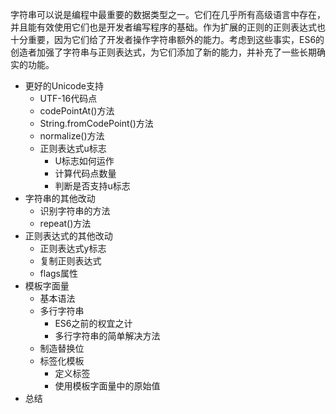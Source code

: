 字符串可以说是编程中最重要的数据类型之一。它们在几乎所有高级语言中存在，并且能有效使用它们也是开发者编写程序的基础。作为扩展的正则的正则表达式也十分重要，因为它们给了开发者操作字符串额外的能力。考虑到这些事实，ES6的创造者加强了字符串与正则表达式，为它们添加了新的能力，并补充了一些长期确实的功能。



* 更好的Unicode支持
  * UTF-16代码点
  * codePointAt()方法
  * String.fromCodePoint()方法
  * normalize()方法
  * 正则表达式u标志
    * U标志如何运作
    * 计算代码点数量
    * 判断是否支持u标志
* 字符串的其他改动
  * 识别字符串的方法
  * repeat()方法
* 正则表达式的其他改动
  * 正则表达式y标志
  * 复制正则表达式
  * flags属性
* 模板字面量
  * 基本语法
  * 多行字符串
    * ES6之前的权宜之计
    * 多行字符串的简单解决方法
  * 制造替换位
  * 标签化模板
    * 定义标签
    * 使用模板字面量中的原始值
* 总结